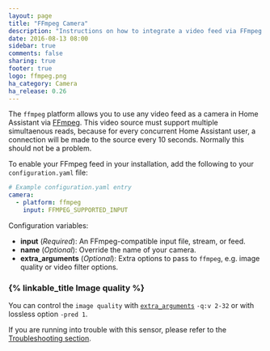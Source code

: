 ```yaml
---
layout: page
title: "FFmpeg Camera"
description: "Instructions on how to integrate a video feed via FFmpeg as a camera within Home Assistant."
date: 2016-08-13 08:00
sidebar: true
comments: false
sharing: true
footer: true
logo: ffmpeg.png
ha_category: Camera
ha_release: 0.26
---
```



The `ffmpeg` platform allows you to use any video feed as a camera in Home Assistant via [FFmpeg](http://www.ffmpeg.org/). This video source must support multiple simultaenous reads, because for every concurrent Home Assistant user, a connection will be made to the source every 10 seconds. Normally this should not be a problem.

To enable your FFmpeg feed in your installation, add the following to your `configuration.yaml` file:

```yaml
# Example configuration.yaml entry
camera:
  - platform: ffmpeg
    input: FFMPEG_SUPPORTED_INPUT
```

Configuration variables:

- **input** (*Required*): An FFmpeg-compatible input file, stream, or feed.
- **name** (*Optional*): Override the name of your camera.
- **extra_arguments** (*Optional*): Extra options to pass to `ffmpeg`, e.g. image quality or video filter options.

### {% linkable_title Image quality %}

You can control the `image quality` with [`extra_arguments`](https://www.ffmpeg.org/ffmpeg-codecs.html#jpeg2000) `-q:v 2-32` or with lossless option `-pred 1`.


If you are running into trouble with this sensor, please refer to the [Troubleshooting section](/components/ffmpeg/#troubleshooting).
